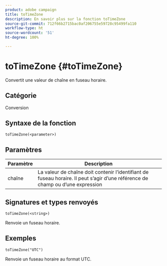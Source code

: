 ```yaml
---
product: adobe campaign
title: toTimeZone
description: En savoir plus sur la fonction toTimeZone
source-git-commit: 712f66b2715bac0af206755e59728c95499fa110
workflow-type: ht
source-wordcount: '51'
ht-degree: 100%

---
```



# toTimeZone {#toTimeZone}

Convertit une valeur de chaîne en fuseau horaire.

## Catégorie

Conversion

## Syntaxe de la fonction

`toTimeZone(<parameter>)`

## Paramètres

| Paramètre | Description |
|--- |--- |
| chaîne | La valeur de chaîne doit contenir l’identifiant de fuseau horaire. Il peut s’agir d’une référence de champ ou d’une expression |

## Signatures et types renvoyés

`toTimeZone(<string>)`

Renvoie un fuseau horaire.

## Exemples

`toTimeZone("UTC")`

Renvoie un fuseau horaire au format UTC.

